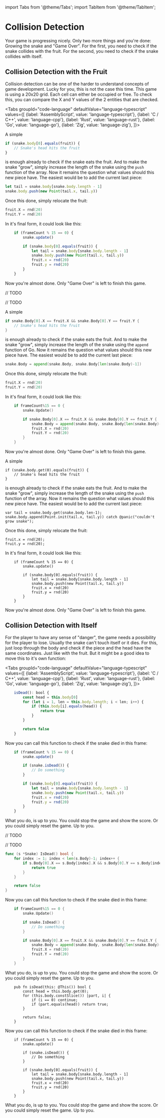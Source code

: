 import Tabs from '@theme/Tabs';
import TabItem from '@theme/TabItem';

# Collision Detection

Your game is progressing nicely. Only two more things and you're done: Growing the snake and "Game Over". For the first, you need to check if the snake collides with the fruit. For the second, you need to check if the snake collides with itself.

## Collision Detection with the Fruit

Collision detection can be one of the harder to understand concepts of game development. Lucky for you, this is not the case this time. This game is using a 20x20 grid. Each cell can either be occupied or free. To check this, you can compare the X and Y values of the 2 entities that are checked.

<Tabs
    groupId="code-language"
    defaultValue="language-typescript"
    values={[
        {label: 'AssemblyScript', value: 'language-typescript'},
        {label: 'C / C++', value: 'language-cpp'},
        {label: 'Rust', value: 'language-rust'},
        {label: 'Go', value: 'language-go'},
        {label: 'Zig', value: 'language-zig'},
    ]}>

<TabItem value="language-typescript">

A simple

```typescript
if (snake.body[0].equals(fruit)) {
    // Snake's head hits the fruit
}
```

is enough already to check if the snake eats the fruit. And to make the snake "grow", simply increase the length of the snake using the `push` function of the array. Now it remains the question what values should this new piece have. The easiest would be to add the current last piece:

```typescript
let tail = snake.body[snake.body.length - 1]
snake.body.push(new Point(tail.x, tail.y))
```

Once this done, simply relocate the fruit:

```go
fruit.X = rnd(20)
fruit.Y = rnd(20)
```

In it's final form, it could look like this:

```typescript {4-9}
    if (frameCount % 15 == 0) {
        snake.update()

        if (snake.body[0].equals(fruit)) {
            let tail = snake.body[snake.body.length - 1]
            snake.body.push(new Point(tail.x, tail.y))
            fruit.x = rnd(20)
            fruit.y = rnd(20)
        }
    }
```

Now you're almost done. Only "Game Over" is left to finish this game.

</TabItem>

<TabItem value="language-cpp">

// TODO

</TabItem>

<TabItem value="language-rust">

// TODO

</TabItem>

<TabItem value="language-go">

 A simple

```go
if snake.Body[0].X == fruit.X && snake.Body[0].Y == fruit.Y {
	// Snake's head hits the fruit
}
```

is enough already to check if the snake eats the fruit. And to make the snake "grow", simply increase the length of the snake using the `append` function of Go. Now it remains the question what values should this new piece have. The easiest would be to add the current last piece:

```go
snake.Body = append(snake.Body, snake.Body[len(snake.Body)-1])
```

Once this done, simply relocate the fruit:

```go
fruit.X = rnd(20)
fruit.Y = rnd(20)
```

In it's final form, it could look like this:

```go {4-8}
	if frameCount%15 == 0 {
		snake.Update()

		if snake.Body[0].X == fruit.X && snake.Body[0].Y == fruit.Y {
			snake.Body = append(snake.Body, snake.Body[len(snake.Body)-1])
			fruit.X = rnd(20)
			fruit.Y = rnd(20)
		}
	}
```

Now you're almost done. Only "Game Over" is left to finish this game.

</TabItem>

<TabItem value="language-zig">

A simple

```zig
if (snake.body.get(0).equals(fruit)) {
    // Snake's head hits the fruit
}
```

is enough already to check if the snake eats the fruit. And to make the snake "grow", simply increase the length of the snake using the `push` function of the array. Now it remains the question what values should this new piece have. The easiest would be to add the current last piece:

```zig
var tail = snake.body.get(snake.body.len-1);
snake.body.append(Point.init(tail.x, tail.y)) catch @panic("couldn't grow snake");
```

Once this done, simply relocate the fruit:

```zig
fruit.x = rnd(20);
fruit.y = rnd(20);
```

In it's final form, it could look like this:

```zig {4-9}
    if (frameCount % 15 == 0) {
        snake.update()

        if (snake.body[0].equals(fruit)) {
            let tail = snake.body[snake.body.length - 1]
            snake.body.push(new Point(tail.x, tail.y))
            fruit.x = rnd(20)
            fruit.y = rnd(20)
        }
    }
```

Now you're almost done. Only "Game Over" is left to finish this game.

</TabItem>

</Tabs>

## Collision Detection with Itself

For the player to have any sense of "danger", the game needs a possibility for the player to lose. Usually the snake can't touch itself or it dies. For this, just loop through the body and check if the piece and the head have the same coordinates. Just like with the fruit. But it might be a good idea to move this to it's own function:

<Tabs
    groupId="code-language"
    defaultValue="language-typescript"
    values={[
        {label: 'AssemblyScript', value: 'language-typescript'},
        {label: 'C / C++', value: 'language-cpp'},
        {label: 'Rust', value: 'language-rust'},
        {label: 'Go', value: 'language-go'},
        {label: 'Zig', value: 'language-zig'},
    ]}>

<TabItem value="language-typescript">

```typescript
    isDead(): bool {
        const head = this.body[0]
        for (let i = 1, len = this.body.length; i < len; i++) {
            if (this.body[i].equals(head)) {
                return true
            }
        }

        return false
    }
```

Now you can call this function to check if the snake died in this frame:

```typescript {4-6}
    if (frameCount % 15 == 0) {
        snake.update()

        if (snake.isDead()) {
            // Do something
        }

        if (snake.body[0].equals(fruit)) {
            let tail = snake.body[snake.body.length - 1]
            snake.body.push(new Point(tail.x, tail.y))
            fruit.x = rnd(20)
            fruit.y = rnd(20)
        }
    }
```

What you do, is up to you. You could stop the game and show the score. Or you could simply reset the game. Up to you.

</TabItem>

<TabItem value="language-cpp">

// TODO

</TabItem>

<TabItem value="language-rust">

// TODO

</TabItem>

<TabItem value="language-go">

```go
func (s *Snake) IsDead() bool {
	for index := 1; index < len(s.Body)-1; index++ {
		if s.Body[0].X == s.Body[index].X && s.Body[0].Y == s.Body[index].Y {
			return true
		}
	}

	return false
}
```

Now you can call this function to check if the snake died in this frame:

```go {4-6}
	if frameCount%15 == 0 {
		snake.Update()

		if snake.IsDead() {
			// Do something
		}

		if snake.Body[0].X == fruit.X && snake.Body[0].Y == fruit.Y {
			snake.Body = append(snake.Body, snake.Body[len(snake.Body)-1])
			fruit.X = rnd(20)
			fruit.Y = rnd(20)
		}
	}
```

What you do, is up to you. You could stop the game and show the score. Or you could simply reset the game. Up to you.

</TabItem>

<TabItem value="language-zig">

```zig
    pub fn isDead(this: @This()) bool {
        const head = this.body.get(0);
        for (this.body.constSlice()) |part, i| {
            if (i == 0) continue;
            if (part.equals(head)) return true;
        }

        return false;
    }
```

Now you can call this function to check if the snake died in this frame:

```zig {4-6}
    if (frameCount % 15 == 0) {
        snake.update()

        if (snake.isDead()) {
            // Do something
        }

        if (snake.body[0].equals(fruit)) {
            let tail = snake.body[snake.body.length - 1]
            snake.body.push(new Point(tail.x, tail.y))
            fruit.x = rnd(20)
            fruit.y = rnd(20)
        }
    }
```

What you do, is up to you. You could stop the game and show the score. Or you could simply reset the game. Up to you.

</TabItem>

</Tabs>
